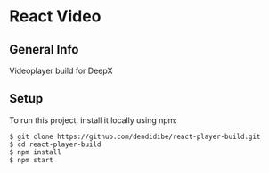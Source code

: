 # React Video

## General Info

Videoplayer build for DeepX

## Setup

To run this project, install it locally using npm:

```
$ git clone https://github.com/dendidibe/react-player-build.git
$ cd react-player-build
$ npm install
$ npm start

```
